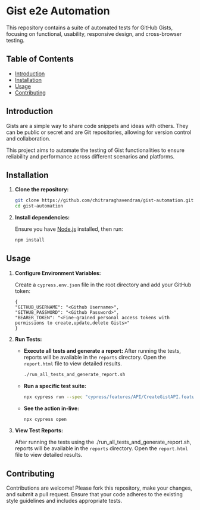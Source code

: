 
# Gist e2e Automation 

This repository contains a suite of automated tests for GitHub Gists, focusing on functional, usability, responsive design, and cross-browser testing.

## Table of Contents
- [Introduction](#introduction)
- [Installation](#installation)
- [Usage](#usage)
- [Contributing](#contributing)

## Introduction
Gists are a simple way to share code snippets and ideas with others. They can be public or secret and are Git repositories, allowing for version control and collaboration.

This project aims to automate the testing of Gist functionalities to ensure reliability and performance across different scenarios and platforms.

## Installation
1. **Clone the repository:**

    ```bash
    git clone https://github.com/chitraraghavendran/gist-automation.git
    cd gist-automation
    ```

2. **Install dependencies:**

    Ensure you have [Node.js](https://nodejs.org/) installed, then run:

    ```bash
    npm install
    ```

## Usage
1. **Configure Environment Variables:**

    Create a `cypress.env.json` file in the root directory and add your GitHub token:

    ```plaintext
    {
    "GITHUB_USERNAME": "<Github Username>",
    "GITHUB_PASSWORD": "<Github Password>",
    "BEARER_TOKEN": "<Fine-grained personal access tokens with permissions to create,update,delete Gists>"
    }   
    ```

2. **Run Tests:**

    - **Execute all tests and generate a report:** After running the tests, reports will be available in the `reports` directory. Open the `report.html` file to view detailed results.

      ```bash
      ./run_all_tests_and_generate_report.sh
      ```

    - **Run a specific test suite:**

      ```bash
      npx cypress run --spec "cypress/features/API/CreateGistAPI.feature"
      ```

    - **See the action in-live:**

      ```bash
      npx cypress open
      ```

3. **View Test Reports:**

   After running the tests using the ./run_all_tests_and_generate_report.sh, reports will be available in the `reports` directory. Open the `report.html` file to view detailed results.

## Contributing
Contributions are welcome! Please fork this repository, make your changes, and submit a pull request. Ensure that your code adheres to the existing style guidelines and includes appropriate tests.
